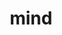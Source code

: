 ---
category: 4-letters
denotation: null
name: mind
reference_link: https://www.etymonline.com/word/mind
root_language: null
root_name: null
title: mind
type: free
word_sums:
- respelling: mind
  sum: 'Mind + '
---